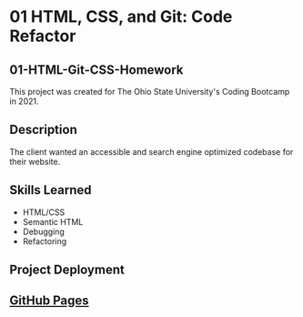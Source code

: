 # 01 HTML, CSS, and Git: Code Refactor
## 01-HTML-Git-CSS-Homework
This project was created for The Ohio State University's Coding Bootcamp in 2021.
## Description
The client wanted an accessible and search engine optimized codebase for their website.
## Skills Learned
- HTML/CSS
- Semantic HTML
- Debugging
- Refactoring
## Project Deployment
[GitHub Pages](https://ethanharsh.github.io/01-HTML-Git-CSS-Homework/)
---
